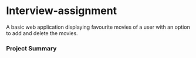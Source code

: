 # Interview-assignment

A basic web application displaying favourite movies of a user with an option to add and delete the movies.  

### Project Summary 
